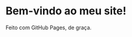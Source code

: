 <!DOCTYPE html>
<html>
  <head>
    <meta charset="UTF-8">
    <title>Meu Site</title>
  </head>
  <body>
    <h1>Bem-vindo ao meu site!</h1>
    <p>Feito com GitHub Pages, de graça.</p>
  </body>
</html>


